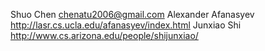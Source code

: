 Shuo Chen             <chenatu2006@gmail.com>
Alexander Afanasyev   <http://lasr.cs.ucla.edu/afanasyev/index.html>
Junxiao Shi           <http://www.cs.arizona.edu/people/shijunxiao/>
